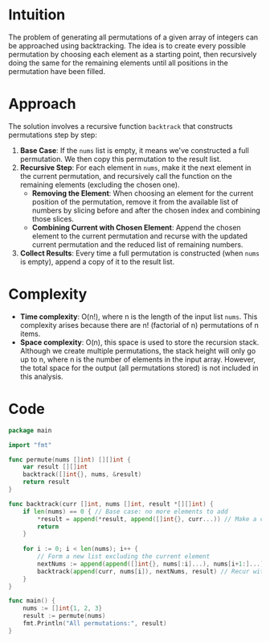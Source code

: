 # Intuition
The problem of generating all permutations of a given array of integers can be approached using backtracking. The idea is to create every possible permutation by choosing each element as a starting point, then recursively doing the same for the remaining elements until all positions in the permutation have been filled.

# Approach
The solution involves a recursive function `backtrack` that constructs permutations step by step:
1. **Base Case**: If the `nums` list is empty, it means we've constructed a full permutation. We then copy this permutation to the result list.
2. **Recursive Step**: For each element in `nums`, make it the next element in the current permutation, and recursively call the function on the remaining elements (excluding the chosen one).
    - **Removing the Element**: When choosing an element for the current position of the permutation, remove it from the available list of numbers by slicing before and after the chosen index and combining those slices.
    - **Combining Current with Chosen Element**: Append the chosen element to the current permutation and recurse with the updated current permutation and the reduced list of remaining numbers.
3. **Collect Results**: Every time a full permutation is constructed (when `nums` is empty), append a copy of it to the result list.

# Complexity
- **Time complexity**: O(n!), where n is the length of the input list `nums`. This complexity arises because there are n! (factorial of n) permutations of n items.
- **Space complexity**: O(n), this space is used to store the recursion stack. Although we create multiple permutations, the stack height will only go up to n, where n is the number of elements in the input array. However, the total space for the output (all permutations stored) is not included in this analysis.

# Code
```go
package main

import "fmt"

func permute(nums []int) [][]int {
    var result [][]int
    backtrack([]int{}, nums, &result)
    return result
}

func backtrack(curr []int, nums []int, result *[][]int) {
    if len(nums) == 0 { // Base case: no more elements to add
        *result = append(*result, append([]int{}, curr...)) // Make a copy of curr and add to result
        return
    }
    
    for i := 0; i < len(nums); i++ {
        // Form a new list excluding the current element
        nextNums := append(append([]int{}, nums[:i]...), nums[i+1:]...)
        backtrack(append(curr, nums[i]), nextNums, result) // Recur with the new current and remaining elements
    }
}

func main() {
    nums := []int{1, 2, 3}
    result := permute(nums)
    fmt.Println("All permutations:", result)
}
